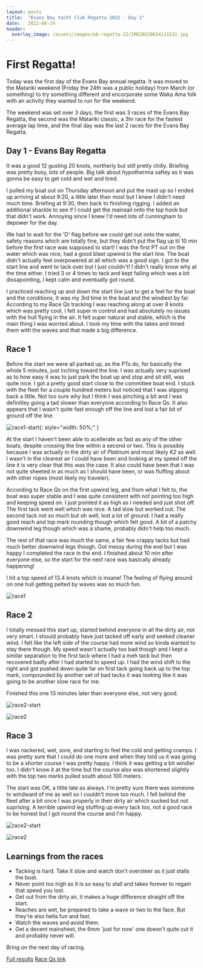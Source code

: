 ```yaml
---
layout: posts
title:  "Evans Bay Yacht Club Regatta 2022 - Day 1"
date:   2022-06-24
header:
  overlay_image: /assets/images/eb-regatta-22/IMG20220624111532.jpg
---
```


# First Regatta!

Today was the first day of the Evans Bay annual regatta. It was moved to the Matariki weekend (Friday the 24th was a public holiday) from March
(or something) to try something different and encorporate some Waka Ama folk with an activity they wanted to run for the weekend.

The weekend was set over 3 days, the first was 3 races of the Evans Bay Regatta, the second was the Matariki classic, a 3hr race for the fastest average lap time, and the final day was the last 2 races for the Evans Bay Regatta.

## Day 1 - Evans Bay Regatta

It was a good 12 gusting 20 knots, northerly but still pretty chilly.
Briefing was pretty busy, lots of people. Big talk about hypothermia saftey as it was gonna be easy to get cold and wet and tired.

I pulled my boat out on Thursday afternoon and put the mast up so I ended up arriving at about 9:20, a little later than most but I knew I didn't need much time.
Briefing at 9:30, then back to finishing rigging. I added an additional shackle to see if I could get the mainsail onto the top hook but that didn't work.
Annoying since I knew I'd need lots of cunningham to depower for the day.

We had to wait for the 'D' flag before we could get out onto the water, safety reasons which are totally fine,
but they didn't put the flag up til 10 min before the first race was supposed to start!
I was the first PT out on the water which was nice, had a good blast upwind to the start line.
The boat didn't actually feel overpowered at all which was a good sign.
I got to the start line and went to tack over but I just couldn't! I didn't really know why at the time either.
I tried 3 or 4 times to tack and kept failing which was a bit dissapointing, I kept calm and eventually got round.

I practiced reaching up and down the start line just to get a feel for the boat and the conditions, it was my 3rd time in the boat and the windiest by far.
According to my Race Qs tracking I was reaching along at over 8 knots which was pretty cool, I felt super in control and had absolutely no issues with the
hull flying in the air. It felt super natural and stable, which is the main thing I was worried about.
I took my time with the takes and timed them with the waves and that made a big difference.

## Race 1

Before the start we were all parked up, as the PTs do, for basically the whole 5 minutes, just inching toward the line.
I was actually very suprised as to how easy it was to just park the boat up and stop and sit still, was quite nice.
I got a pretty good start close to the committee boat end. I stuck with the fleet for a couple hundred meters but noticed that I was slipping back a little.
Not too sure why but I think I was pinching a bit and I was definitley going a tad slower than everyone according to Race Qs.
It also appears that I wasn't quite fast enough off the line and lost a fair bit of ground off the line.

![race1-start](/assets/images/eb-regatta-22/race1-start.jpg "Me in green and _Platinum_ in red"){: style="width: 50%;" }

At the start I haven't been able to acellerate as fast as any of the other boats, despite crossing the line within a second or two.
This is possibly because I was actually in the dirty air of _Platinum_ and most likely _K2_ as well.
I wasn't in the clearest air I could have been and looking at my speed off the line it is very clear that this was the case.
It also could have been that I was not quite sheeted in as much as I should have been, or was fluffing about with other ropes (most likely my traveler).

According to Race Qs on the first upwind leg, and from what I felt to, the boat was super stable and I was quite consistent with
not pointing too high and keeping speed on. I just pointed it as high as I needed and just shot off.
The first tack went well which was nice. A tad slow but worked out.
The second tack not so much but oh well, lost a lot of ground.
I had a really good reach and top mark rounding though which felt good. A bit of a patchy downwind leg though which was a shame, probably didn't help too much.

The rest of that race was much the same, a fair few crappy tacks but had much better downwind legs though.
Got messy during the end but I was happy I completed the race in the end.
I finished about 10 min after everyone else, so the start for the next race was basically already happening!

I hit a top speed of 13.4 knots which is insane! The feeling of flying around on one hull getting pelted by waves was so much fun.

![race1](/assets/images/eb-regatta-22/race1.jpg "The full course and my track for race 1")

## Race 2

I totally messed this start up, started behind everyone in all the dirty air, not very smart.
I should probably have just tacked off early and seeked cleaner wind. I felt like the left side of the course had more wind so kinda wanted to stay there though.
My speed wasn't actually too bad though and I kept a similar separation to the first tack where I had a meh tack but then recovered badly after I had started to speed up.
I had the wind shift to the right and got pushed down quite far on first tack going back up to the top mark,
compounded by another set of bad tacks it was looking like it was going to be another slow race for me.

Finished this one 13 minutes later than everyone else, not very good.

![race2-start](/assets/images/eb-regatta-22/race2-start.jpg "A poor start to race 2")

![race2](/assets/images/eb-regatta-22/race2.jpg "The full course and my track for race 2")

## Race 3

I was nackered, wet, sore, and starting to feel the cold and getting cramps. I was pretty sure that I could do one more and when they told us it was going
to be a shorter course I was pretty happy. I think it was getting a bit windier too.
I didn't know it at the time but the course also was shortened slightly with the top two marks pulled south about 100 meters.

The start was OK, a little late as always. I'm pretty sure there was someone to windward of me as well so I couldn't move too much.
I fell behind the fleet after a bit once I was properly in their dirty air which sucked but not suprising.
A terrible upwind leg stuffing up every tack too, not a good race to be honest but I got round the course and I'm happy.

![race2-start](/assets/images/eb-regatta-22/race3-start.jpg "A mediocre start for race 3")

![race2](/assets/images/eb-regatta-22/race3.jpg "The full course and my track for race 3")

## Learnings from the races

- Tacking is hard. Take it slow and watch don't oversteer as it just stalls the boat.
- Never point too high as it is so easy to stall and takes forever to regain that speed you lost.
- Get out from the dirty air, it makes a huge difference straight off the start.
- Reaches are wet, be prepared to take a wave or two to the face. But they're also hella fun and fast.
- Watch the waves and avoid them.
- Get a decent mainsheet, the 6mm 'just for now' one doesn't quite cut it and probably never will.

Bring on the next day of racing.

[Full results](/assets/files/regatta-results/eb-regatta-22-results.pdf)
[Race Qs link](https://raceqs.com/tv-beta/tv.htm#userId=1188464&boat=Mr%20Jinks&&updatedAt=2022-06-24T04:15:43Z&divisionId=81357&dt=2022-06-24T11:06:12+12:00..2022-06-24T16:15:15+12:00&boat=Mr%20Jinks&model=&iframe=true)
